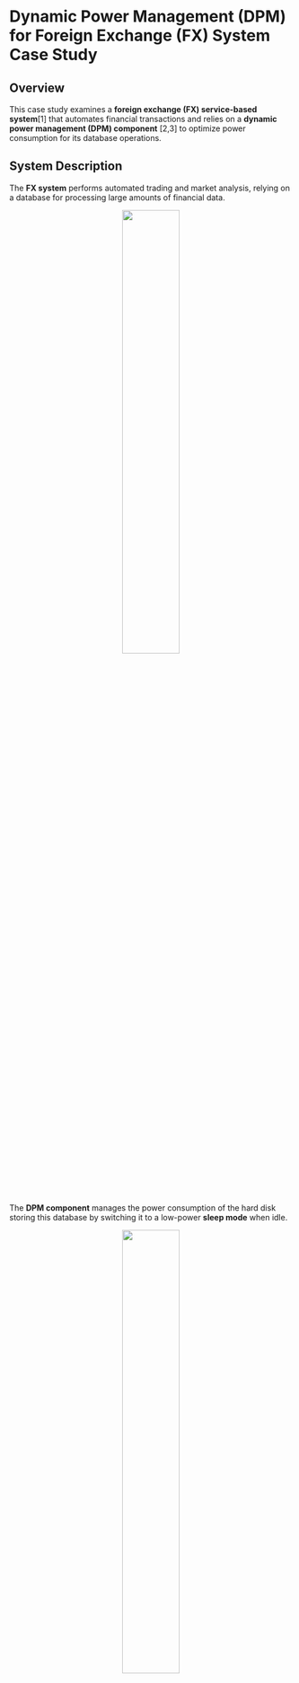 # Dynamic Power Management (DPM) for Foreign Exchange (FX) System Case Study

## Overview
This case study examines a **foreign exchange (FX) service-based system**[1] that automates financial transactions and relies on a **dynamic power management (DPM) component** [2,3] to optimize power consumption for its database operations.

## System Description

The **FX system** performs automated trading and market analysis, relying on a database for processing large amounts of financial data. 


<p align="center">
  <img src="https://github.com/user-attachments/assets/5d14ea78-ad25-4380-975b-0afd1edb8528" width="45%">
</p>


The **DPM component** manages the power consumption of the hard disk storing this database by switching it to a low-power **sleep mode** when idle.

<p align="center">
  <img src="https://github.com/user-attachments/assets/1471c26f-2b76-4593-8f6c-64f2a6c5afff" width="45%">
</p>


Key system behaviours:
- The **DPM component** transitions the hard disk to sleep mode based on a configurable probability (**pIdle2Sleep**).
- The **FX system's transaction volume** affects the number of database operations (**diskOps**) performed.
- The **DPM queue length** (**avrQueueDiskOps**) influences how efficiently transactions are processed.

## Probabilistic Modeling

The system is represented using two **co-dependent stochastic models**:
- **DTMC model (m_fx)** for FX operations.
- **CTMC model (m_dpm)** for the DPM component.

These models interact dynamically:
- **FX transactions** impact the number of disk operations handled by DPM.
- **DPM queue length** affects the FX system’s execution speed.

## Objectives

Using ULTIMATE, we analyze the following property by varying **pIdle2Sleep**.
1. **FX Workflow Execution Time**: The expected number of transaction processing time in miliseconds.


<p align="center">
  <img src="https://github.com/user-attachments/assets/8a60b4a4-3715-466c-a05d-8b18249a6e8e" width="30%">
</p>


## References

[1] Fang, X., Calinescu, R., Gerasimou, S., & Alhwikem, F. (2023). Fast Parametric Model Checking with Applications to Software Performability Analysis. IEEE Transactions on Software Engineering, 49(10), 4707-4730. (Model file for case study prismPROBModel-2_P1.pm downloadable from: https://www.cs.york.ac.uk/tasp/fPMC/cases.htm)

[2] PRISM repository of case studies: https://www.prismmodelchecker.org/casestudies/power_ctmc3.php

[3] Kwiatkowska, M., Norman, G., & Parker, D. (2007). Stochastic model checking. Formal Methods for Performance Evaluation: 7th International School on Formal Methods for the Design of Computer, Communication, and Software Systems, SFM 2007, Bertinoro, Italy, May 28-June 2, 2007. (page 40)

